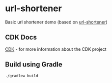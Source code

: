 # url-shortener

Basic url shortener demo (based on [url-shortener](https://github.com/aws-samples/aws-cdk-examples/tree/master/python/url-shortener))

## CDK Docs

[CDK](cdk/README.md) - for more information about the CDK project

## Build using Gradle

```shell
./gradlew build
```
